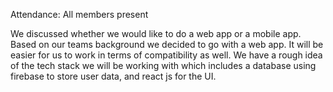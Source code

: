 Attendance: All members present


We discussed whether we would like to do a web app or a mobile app. Based on our teams background we decided to go with a web app. It will be easier for us to work in terms of compatibility as well. We have a rough idea of the tech stack we will be working with which includes a database using firebase to store user data, and react js for the UI.
